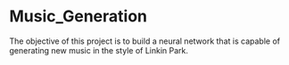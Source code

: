 # Music_Generation

The objective of this project is to build a neural network that is capable of generating new music in the style of Linkin Park.
